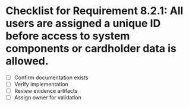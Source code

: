 # Checklist for Requirement 8.2.1: All users are assigned a unique ID before access to system components or cardholder data is allowed.

- [ ] Confirm documentation exists
- [ ] Verify implementation
- [ ] Review evidence artifacts
- [ ] Assign owner for validation
